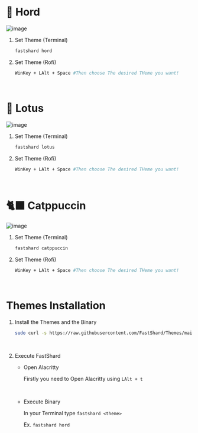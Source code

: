 # 🍁 Hord

![image](https://user-images.githubusercontent.com/117211251/204068505-ee1de7d1-0b0e-4cc4-ad58-4f2e172320dc.png)

1. Set Theme (Terminal)

    ```bash
    fastshard hord
    ```
    
1. Set Theme (Rofi)

    ```bash
    WinKey + LAlt + Space #Then choose The desired THeme you want!
    ```
    
<br />

# 🌼 Lotus

![image](https://media.discordapp.net/attachments/635625917623828520/1046578524355567697/image.png)

1. Set Theme (Terminal)

    ```bash
    fastshard lotus
    ```
    
1. Set Theme (Rofi)

    ```bash
    WinKey + LAlt + Space #Then choose The desired THeme you want!
    ```
      
      
<br />

# 🐈‍⬛ Catppuccin

![image](https://user-images.githubusercontent.com/117211251/204863922-4c9e64a3-6515-45e8-81ee-02cf94c5b9db.png)

1. Set Theme (Terminal)

    ```bash
    fastshard catppuccin
    ```
    
1. Set Theme (Rofi)

    ```bash
    WinKey + LAlt + Space #Then choose The desired THeme you want!
    ```
      
    
<br />

# Themes Installation

1. Install the Themes and the Binary

    ```bash
    sudo curl -s https://raw.githubusercontent.com/FastShard/Themes/main/Installer/install.sh | sh
    ```
<br />

2. Execute FastShard
  
    * Open Alacritty
   
      Firstly you need to Open Alacritty using `LAlt + t`
      
      <br />
      
    * Execute Binary
      
      In your Terminal type `fastshard <theme>`
      
      Ex. `fastshard hord`
